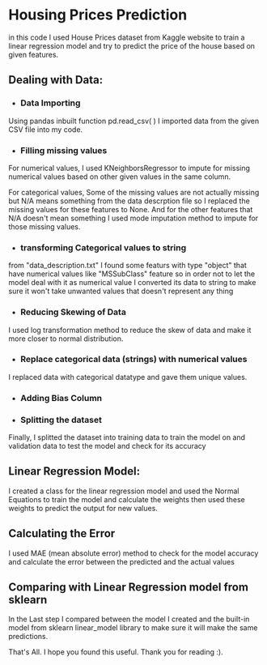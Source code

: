 # Housing Prices Prediction
in this code I used House Prices dataset from Kaggle website to train a linear regression model and try to predict the price of the house based on given features.

## Dealing with Data:
 - ### Data Importing 
 Using pandas inbuilt function pd.read_csv( ) I imported data from the given CSV file into my code.
 - ### Filling missing values
 For numerical values, I used KNeighborsRegressor to impute for missing numerical values based on other given values in the same column.

 For categorical values, Some of the missing values are not actually missing but N/A means something from the data descrption file so I replaced the missing values for these features to None.
 And for the other features that N/A doesn't mean something I used mode imputation method to impute for those missing values.
 - ### transforming Categorical values to string
 from "data_description.txt" I found some featurs with type "object" that have numerical values like "MSSubClass" feature so in order not to let the model deal with it as numerical value I converted its data to string to make sure it won't take unwanted values that doesn't represent any thing
 - ### Reducing Skewing of Data
 I used log transformation method to reduce the skew of data and make it more closer to normal distribution.
 - ### Replace categorical data (strings) with numerical values
 I replaced data with categorical datatype and gave them unique values.
 - ### Adding Bias Column
 - ### Splitting the dataset
 Finally, I splitted the dataset into training data to train the model on and validation data to test the model and check for its accuracy

## Linear Regression Model:
I created a class for the linear regression model and used the Normal Equations to train the model and calculate the weights then used these weights to predict the output for new values.
## Calculating the Error 
I used MAE (mean absolute error) method to check for the model accuracy and calculate the error between the predicted and the actual values
## Comparing with Linear Regression model from sklearn
In the Last step I compared between the model I created and the built-in model from sklearn linear_model library to make sure it will make the same predictions.

That's All. I hope you found this useful.
Thank you for reading :).
